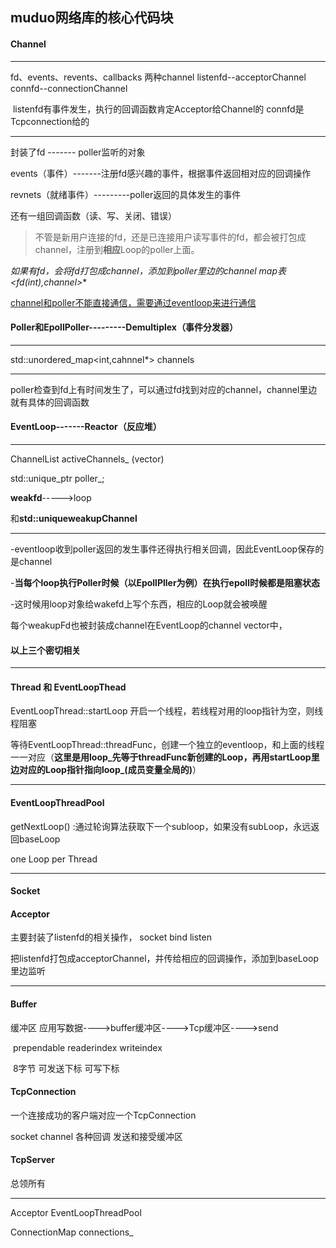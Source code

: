 ## muduo网络库的核心代码块

#### Channel

************

fd、events、revents、callbacks   两种channel  listenfd--acceptorChannel    connfd--connectionChannel

​                      listenfd有事件发生，执行的回调函数肯定Acceptor给Channel的           connfd是Tcpconnection给的           

*****************

封装了fd ------- poller监听的对象

events（事件）-------注册fd感兴趣的事件，根据事件返回相对应的回调操作

revnets（就绪事件）---------poller返回的具体发生的事件

还有一组回调函数（读、写、关闭、错误）

> 不管是新用户连接的fd，还是已连接用户读写事件的fd，都会被打包成channel，注册到**相应**Loop的poller上面。

**如果有fd，会将fd打包成channel，添加到poller里边的channel map表<fd(int),channel*>**

[channel和poller不能直接通信，需要通过eventloop来进行通信]()



#### Poller和EpollPoller---------Demultiplex（事件分发器）

************************

std::unordered_map<int,cahnnel*> channels

************************************

poller检查到fd上有时间发生了，可以通过fd找到对应的channel，channel里边就有具体的回调函数



#### EventLoop-------Reactor（反应堆）

**********************************

ChannelList activeChannels_ (vector)                 

std::unique_ptr<Poller> poller_;

 **weakfd**----->loop

和**std::unique<channel>weakupChannel**

*************************************

-eventloop收到poller返回的发生事件还得执行相关回调，因此EventLoop保存的是channel

-**当每个loop执行Poller时候（以EpollPller为例）在执行epoll时候都是阻塞状态**

-这时候用loop对象给wakefd上写个东西，相应的Loop就会被唤醒

每个weakupFd也被封装成channel在EventLoop的channel   vector中，

#### 以上三个密切相关

***********************

#### Thread 和 EventLoopThead

EventLoopThread::startLoop    开启一个线程，若线程对用的loop指针为空，则线程阻塞

等待EventLoopThread::threadFunc，创建一个独立的eventloop，和上面的线程一一对应（**这里是用loop_先等于threadFunc新创建的Loop，再用startLoop里边对应的Loop指针指向loop_(成员变量全局的)**）

***************

#### EventLoopThreadPool

getNextLoop()  :通过轮询算法获取下一个subloop，如果没有subLoop，永远返回baseLoop

one  Loop  per Thread

***************************************

#### Socket

#### Acceptor

主要封装了listenfd的相关操作， socket  bind  listen

把listenfd打包成acceptorChannel，并传给相应的回调操作，添加到baseLoop里边监听

****************

#### Buffer

缓冲区  应用写数据---->buffer缓冲区---->Tcp缓冲区---->send

​        prependable     readerindex    writeindex

​                 8字节         可发送下标        可写下标

#### TcpConnection

一个连接成功的客户端对应一个TcpConnection

socket    channel    各种回调     发送和接受缓冲区



#### TcpServer

总领所有

********************

Acceptor    EventLoopThreadPool    

ConnectionMap  connections_





